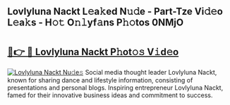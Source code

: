 ## Lovlyluna Nackt L𝚎a𝚔ed N𝚞𝚍e - Part-Tze Vi𝚍𝚎o L𝚎a𝚔s - H𝚘𝚝 O𝚗𝚕yf𝚊ns P𝚑𝚘tos 0NMjO

# <h2><a href="http://kf1m1v.oniu.top/?m=Lovlyluna+Nackt">🔗👉 🔴 Lovlyluna Nackt P𝚑ot𝚘𝚜 V𝚒d𝚎o</a></h2>

[![Lovlyluna Nackt Nu𝚍e𝚜](https://i.imgur.com/0qMVB7G.gif)](http://kf1m1v.oniu.top/?m=Lovlyluna+Nackt)
Social media thought leader Lovlyluna Nackt, known for sharing dance and lifestyle information, consisting of presentations and personal blogs. Inspiring entrepreneur Lovlyluna Nackt, famed for their innovative business ideas and commitment to success.  
